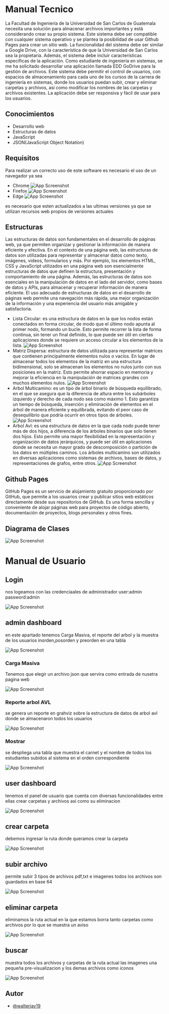 
# Manual Tecnico
La Facultad de Ingeniería de la Universidad de San Carlos de Guatemala necesita una solución para almacenar archivos importantes y está considerando crear su propio sistema. Este sistema debe ser compatible con cualquier sistema operativo y se plantea la posibilidad de usar Github Pages para crear un sitio web. La funcionalidad del sistema debe ser similar a Google Drive, con la característica de que la Universidad de San Carlos sea la propietaria. Además, el sistema debe incluir características específicas de la aplicación. Como estudiante de ingeniería en sistemas, se me ha solicitado desarrollar una aplicación llamada EDD GoDrive para la gestión de archivos. Este sistema debe permitir el control de usuarios, con espacios de almacenamiento para cada uno de los cursos de la carrera de ingeniería en sistemas, donde los usuarios puedan subir, crear y eliminar carpetas y archivos, así como modificar los nombres de las carpetas y archivos existentes. La aplicación debe ser responsiva y fácil de usar para los usuarios.





## Conocimientos

 - Desarrollo web
 - Estructuras de datos
 - JavaScript
 - JSON(JavaScript Object Notation)


## Requisitos
Para realizar un correcto uso de este software es necesario el uso de un navegador ya sea 




- Chrome
![App Screenshot](cromo.png)
- Firefox
![App Screenshot](firefox.png)
- Edge
![App Screenshot](microsoft.png)

es necesario que esten actualizados a las ultimas versiones ya que se utilizan recursos web propios de versiones actuales


## Estructuras
Las estructuras de datos son fundamentales en el desarrollo de páginas web, ya que permiten organizar y gestionar la información de manera eficiente y efectiva. En el contexto de una página web, las estructuras de datos son utilizadas para representar y almacenar datos como texto, imágenes, videos, formularios y más. Por ejemplo, los elementos HTML, CSS y JavaScript utilizados en una página web son esencialmente estructuras de datos que definen la estructura, presentación y comportamiento de una página. Además, las estructuras de datos son esenciales en la manipulación de datos en el lado del servidor, como bases de datos y APIs, para almacenar y recuperar información de manera eficiente. El uso adecuado de estructuras de datos en el desarrollo de páginas web permite una navegación más rápida, una mejor organización de la información y una experiencia del usuario más amigable y satisfactoria.

- Lista Circular: es una estructura de datos en la que los nodos están conectados en forma circular, de modo que el último nodo apunta al primer nodo, formando un bucle. Esto permite recorrer la lista de forma continua, sin tener un final definido, lo que puede ser útil en ciertas aplicaciones donde se requiere un acceso circular a los elementos de la lista.
![App Screenshot](listacircular.gif)
- Matriz Dispersa: estructura de datos utilizada para representar matrices que contienen principalmente elementos nulos o vacíos. En lugar de almacenar todos los elementos de la matriz en una estructura bidimensional, solo se almacenan los elementos no nulos junto con sus posiciones en la matriz. Esto permite ahorrar espacio en memoria y mejorar la eficiencia en la manipulación de matrices grandes con muchos elementos nulos.
![App Screenshot](matriz.png)
- Arbol Multicamino: es un tipo de árbol binario de búsqueda equilibrado, en el que se asegura que la diferencia de altura entre los subárboles izquierdo y derecho de cada nodo sea como máximo 1. Esto garantiza un tiempo de búsqueda, inserción y eliminación de elementos en el árbol de manera eficiente y equilibrada, evitando el peor caso de desequilibrio que podría ocurrir en otros tipos de árboles.
![App Screenshot](arbolmulti.gif)
- Arbol Avl: es una estructura de datos en la que cada nodo puede tener más de dos hijos, a diferencia de los árboles binarios que solo tienen dos hijos. Esto permite una mayor flexibilidad en la representación y organización de datos jerárquicos, y puede ser útil en aplicaciones donde se necesita un mayor grado de descomposición o partición de los datos en múltiples caminos. Los árboles multicamino son utilizados en diversas aplicaciones como sistemas de archivos, bases de datos, y representaciones de grafos, entre otros.
![App Screenshot](arbolavl.png)

## Github Pages
GitHub Pages es un servicio de alojamiento gratuito proporcionado por GitHub, que permite a los usuarios crear y publicar sitios web estáticos directamente desde sus repositorios de GitHub. Es una forma sencilla y conveniente de alojar páginas web para proyectos de código abierto, documentación de proyectos, blogs personales y otros fines.

## Diagrama de Clases

![App Screenshot](diagrama.jpg)

# Manual de Usuario



## Login

nos logeamos con las credenciaales de administrador user:admin password:admin 

![App Screenshot](login.png)

## admin dashboard

en este apartado tenemos Carga Masiva, el reporte del arbol y la muestra de los usuarios inorden,posorden y preorden en una tabla

![App Screenshot](admindash.png)

### Carga Masiva
Tenemos que elegir un archivo json que servira como entrada de nusetra pagina web

![App Screenshot](subida.png)

### Reporte arbol AVL

se genera un reporte en grahviz sobre la estructura de datos de arbol avl donde se almacenaron todos los usuarios


![App Screenshot](arbol.png)

### Mostrar

se despliega una tabla que muestra el carnet y el nombre de todos los estudiantes subidos al sistema en el orden correspondiente


![App Screenshot](tabla.png)

## user dashboard

tenemos el panel de usuario que cuenta con diversas funcionalidades entre ellas crear carpetas y archivos asi como su eliminacion 

![App Screenshot](userda.png)


## crear carpeta
debemos ingresar la ruta donde queramos crear la carpeta 

![App Screenshot](carpeta.png)

## subir archivo
permite subir 3 tipos de archivos pdf,txt e imagenes
todos los archivos son guardados en base 64


![App Screenshot](subir.png)

## eliminar carpeta
eliminamos la ruta actual en la que estamos borra tanto carpetas como archivos por lo que se muestra un aviso 

![App Screenshot](eleiminar.png)

## buscar

muestra todos los archivos y carpetas de la ruta actual las imagenes una pequeña pre-visualizacion y los demas archivos como iconos

![App Screenshot](buscar.png)
## Autor

- [@walterjav19](https://www.github.com/walterjav19)

